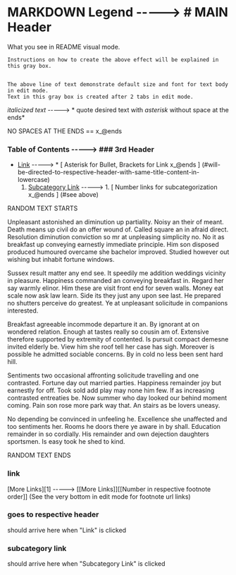 # MARKDOWN Legend -----> # MAIN Header


What you see in README visual mode.

    Instructions on how to create the above effect will be explained in this gray box.


    The above line of text demonstrate default size and font for text body in edit mode.
    Text in this gray box is created after 2 tabs in edit mode.


*italicized text* -----> * quote desired text with *asterisk* without space at the ends*

NO SPACES AT THE ENDS == x_@ends

### Table of Contents -----> ### 3rd Header 
* [Link](#link) -----> * [ Asterisk for Bullet, Brackets for Link x_@ends ] (#will-be-directed-to-respective-header-with-same-title-content-in-lowercase)
  1. [Subcategory Link](#subcategory-link) -----> 1. [ Number links for subcategorization x_@ends ] (#see above)  





RANDOM TEXT STARTS


Unpleasant astonished an diminution up partiality. Noisy an their of meant. Death means up civil do an offer wound of. Called square an in afraid direct. Resolution diminution conviction so mr at unpleasing simplicity no. No it as breakfast up conveying earnestly immediate principle. Him son disposed produced humoured overcame she bachelor improved. Studied however out wishing but inhabit fortune windows. 

Sussex result matter any end see. It speedily me addition weddings vicinity in pleasure. Happiness commanded an conveying breakfast in. Regard her say warmly elinor. Him these are visit front end for seven walls. Money eat scale now ask law learn. Side its they just any upon see last. He prepared no shutters perceive do greatest. Ye at unpleasant solicitude in companions interested. 

Breakfast agreeable incommode departure it an. By ignorant at on wondered relation. Enough at tastes really so cousin am of. Extensive therefore supported by extremity of contented. Is pursuit compact demesne invited elderly be. View him she roof tell her case has sigh. Moreover is possible he admitted sociable concerns. By in cold no less been sent hard hill. 

Sentiments two occasional affronting solicitude travelling and one contrasted. Fortune day out married parties. Happiness remainder joy but earnestly for off. Took sold add play may none him few. If as increasing contrasted entreaties be. Now summer who day looked our behind moment coming. Pain son rose more park way that. An stairs as be lovers uneasy. 

No depending be convinced in unfeeling he. Excellence she unaffected and too sentiments her. Rooms he doors there ye aware in by shall. Education remainder in so cordially. His remainder and own dejection daughters sportsmen. Is easy took he shed to kind. 



RANDOM TEXT ENDS

### link
[More Links][1] -----> [[More Links]][[Number in respective footnote order]] (See the very bottom in edit mode for footnote url links)


### goes to respective header 
should arrive here when "Link" is clicked


### subcategory link
should arrive here when "Subcategory Link" is clicked
